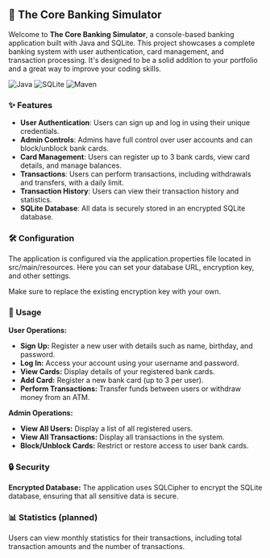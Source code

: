 ## 🏦 The Core Banking Simulator

Welcome to **The Core Banking Simulator**, a console-based banking application built with Java and SQLite. This project showcases a complete banking system with user authentication, card management, and transaction processing. It's designed to be a solid addition to your portfolio and a great way to improve your coding skills.

![Java](https://img.shields.io/badge/Java-ED8B00?style=for-the-badge&logo=java&logoColor=white) ![SQLite](https://img.shields.io/badge/SQLite-07405E?style=for-the-badge&logo=sqlite&logoColor=white) ![Maven](https://img.shields.io/badge/Maven-C71A36?style=for-the-badge&logo=apache-maven&logoColor=white)

### ✨ Features

- **User Authentication**: Users can sign up and log in using their unique credentials.
- **Admin Controls**: Admins have full control over user accounts and can block/unblock bank cards.
- **Card Management**: Users can register up to 3 bank cards, view card details, and manage balances.
- **Transactions**: Users can perform transactions, including withdrawals and transfers, with a daily limit.
- **Transaction History**: Users can view their transaction history and statistics.
- **SQLite Database**: All data is securely stored in an encrypted SQLite database.

### 🛠 Configuration
The application is configured via the application.properties file located in src/main/resources. Here you can set your database URL, encryption key, and other settings.

Make sure to replace the existing encryption key with your own.

### 📝 Usage
**User Operations:**
- **Sign Up:** Register a new user with details such as name, birthday, and password.
- **Log In:** Access your account using your username and password. 
- **View Cards:** Display details of your registered bank cards. 
- **Add Card:** Register a new bank card (up to 3 per user). 
- **Perform Transactions:** Transfer funds between users or withdraw money from an ATM. 

**Admin Operations:**
- **View All Users:** Display a list of all registered users. 
- **View All Transactions:** Display all transactions in the system. 
- **Block/Unblock Cards:** Restrict or restore access to user bank cards.
### 🔒 Security
**Encrypted Database:** The application uses SQLCipher to encrypt the SQLite database, ensuring that all sensitive data is secure.
### 📊 Statistics (planned)
Users can view monthly statistics for their transactions, including total transaction amounts and the number of transactions.